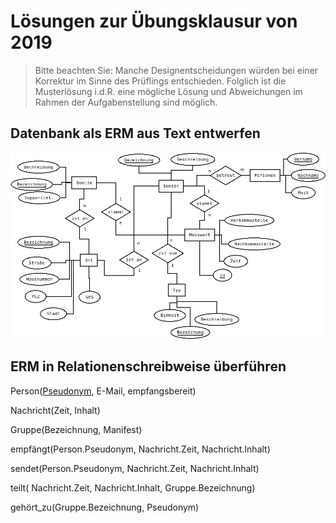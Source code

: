 Lösungen zur Übungsklausur von 2019
=============

> Bitte beachten Sie: Manche Designentscheidungen würden bei einer Korrektur im Sinne des Prüflings entschieden. Folglich ist die Musterlösung i.d.R. eine mögliche Lösung und Abweichungen im Rahmen der Aufgabenstellung sind möglich.

## Datenbank als ERM aus Text entwerfen

![!large](ER_Sensornetzwerk.png)

## ERM in Relationenschreibweise überführen

Person(<u>Pseudonym</u>, E-Mail, empfangsbereit)

Nachricht(Zeit, Inhalt)

Gruppe(Bezeichnung, Manifest)

empfängt(Person.Pseudonym, Nachricht.Zeit, Nachricht.Inhalt)

sendet(Person.Pseudonym, Nachricht.Zeit, Nachricht.Inhalt)

teilt( Nachricht.Zeit, Nachricht.Inhalt, Gruppe.Bezeichnung)

gehört_zu(Gruppe.Bezeichnung, Pseudonym)